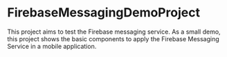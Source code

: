 # FirebaseMessagingDemoProject

This project aims to test the Firebase messaging service. As a small demo, this project shows the basic components to apply the Firebase
Messaging Service in a mobile application. 



